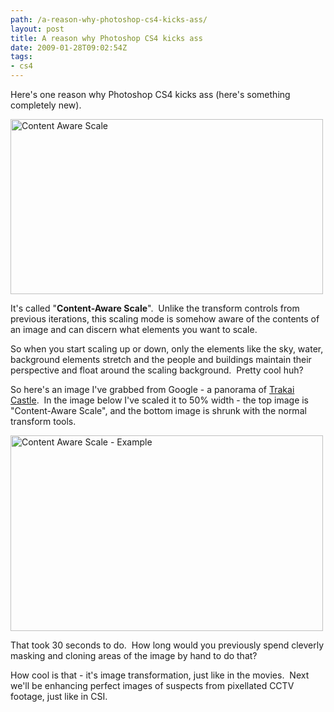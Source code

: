 ```yaml
---
path: /a-reason-why-photoshop-cs4-kicks-ass/
layout: post
title: A reason why Photoshop CS4 kicks ass
date: 2009-01-28T09:02:54Z
tags:
- cs4
---
```


Here's one reason why Photoshop CS4 kicks ass (here's something completely new).

<img class="alignnone size-full wp-image-652" title="Content Aware Scale" src="http://uploads.psyked.co.uk/2009/01/contentawarescale.jpg" alt="Content Aware Scale" width="500" height="280" />

It's called "<strong>Content-Aware Scale</strong>".  Unlike the transform controls from previous iterations, this scaling mode is somehow aware of the contents of an image and can discern what elements you want to scale.

<!--more-->So when you start scaling up or down, only the elements like the sky, water, background elements stretch and the people and buildings maintain their perspective and float around the scaling background.  Pretty cool huh?

So here's an image I've grabbed from Google - a panorama of <a href="http://en.wikipedia.org/wiki/Trakai_Island_Castle" target="_blank">Trakai Castle</a>.  In the image below I've scaled it to 50% width - the top image is "Content-Aware Scale", and the bottom image is shrunk with the normal transform tools.

<img class="alignnone size-full wp-image-651" title="Content Aware Scale - Example" src="http://uploads.psyked.co.uk/2009/01/contentawareexample.jpg" alt="Content Aware Scale - Example" width="500" height="313" />

That took 30 seconds to do.  How long would you previously spend cleverly masking and cloning areas of the image by hand to do that?

How cool is that - it's image transformation, just like in the movies.  Next we'll be enhancing perfect images of suspects from pixellated CCTV footage, just like in CSI.